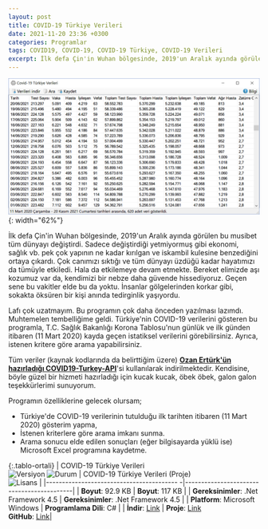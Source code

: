```yaml
---
layout: post
title: COVID-19 Türkiye Verileri
date: 2021-11-20 23:36 +0300
categories: Programlar
tags: COVID19, COVID-19, COVID-19 Türkiye, COVID-19 Verileri
excerpt: İlk defa Çin'in Wuhan bölgesinde, 2019'un Aralık ayında görülen bu musibet tüm dünyayı değiştirdi. Sadece değiştirdiği yetmiyormuş gibi ekonomi, sağlık vb. pek çok yapının ne kadar kırılgan ve iskambil kulesine benzediğini ortaya çıkardı. Çok canımızı sıktığı ve tüm dünyayı üzdüğü kadar hayatımızı da tümüyle etkiledi...
---
```

![rss-takip](/images/programlar/covid-19-turkiye-verileri.png){: width="62%"}

İlk defa Çin'in Wuhan bölgesinde, 2019'un Aralık ayında görülen bu musibet tüm dünyayı değiştirdi. Sadece değiştirdiği yetmiyormuş gibi ekonomi, sağlık vb. pek çok yapının ne kadar kırılgan ve iskambil kulesine benzediğini ortaya çıkardı. Çok canımızı sıktığı ve tüm dünyayı üzdüğü kadar hayatımızı da tümüyle etkiledi. Hala da etkilemeye devam etmekte. Bereket elimizde aşı kozumuz var da, kendimizi bir nebze daha güvende hissediyoruz. Geçen sene bu vakitler elde bu da yoktu. İnsanlar gölgelerinden korkar gibi, sokakta öksüren bir kişi anında tedirginlik yaşıyordu.

Lafı çok uzatmayım. Bu programın çok daha önceden yazılması lazımdı. Muhtemelen tembelliğime geldi. Türkiye'nin COVID-19 verilerini gösteren bu programla, T.C. Sağlık Bakanlığı Korona Tablosu'nun günlük ve ilk günden itibaren (11 Mart 2020) kayda geçen istatiksel verilerini görebilirsiniz. Ayrıca, istenen kritere göre arama yapabilirsiniz.

Tüm veriler (kaynak kodlarında da belirttiğim üzere) **[Ozan Ertürk'ün hazırladığı COVID19-Turkey-API](https://github.com/ozanerturk/covid19-turkey-api)**'si kullanılarak indirilmektedir. Kendisine, böyle güzel bir hizmeti hazırladığı için kucak kucak, öbek öbek, galon galon teşekkürlerimi sunuyorum.

Programın özelliklerine gelecek olursam;

- Türkiye'de COVID-19 verilerinin tutulduğu ilk tarihten itibaren (11 Mart 2020) gösterim yapma,
- İstenen kriterlere göre arama imkanı sunma.
- Arama sonucu elde edilen sonuçları (eğer bilgisayarda yüklü ise) Microsoft Excel programına kaydetme.

{:.tablo-ortali}
| COVID-19 Türkiye Verileri <br>![Versiyon](https://img.shields.io/badge/Versiyon-1.00-blueviolet.svg?style=flat) ![Durum](https://img.shields.io/badge/Durum-Çalışıyor-success.svg?style=flat) | COVID-19 Türkiye Verileri (Proje)<br>![Lisans](https://img.shields.io/badge/Lisans-MIT-blue.svg?style=flat) |
|----------------------------------------- -|-------------------------------------------|
| **Boyut**: 92.9 KB                       | **Boyut**: 117 KB                         |
| **Gereksinimler**: .Net Framework 4.5     | **Gereksinimler**: .Net Framework 4.5 |
| **Platform**: Microsoft Windows           | **Programlama Dili**: C# |
| **İndir**: [Link](https://www.dropbox.com/s/xcviw57ke7p86qx/covid-19-turkiye-verileri.zip?dl=1) | **Proje**: [Link](https://www.dropbox.com/s/ag8pz38p5h04665/covid-19-turkiye-verileri-proje.zip?dl=1) <br> **GitHub**: [Link](https://github.com/Umut-D/Covid19TurkiyeVerileri)|
